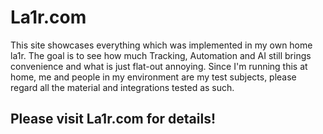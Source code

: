 # La1r.com
This site showcases everything which was implemented in my own home la1r.
The goal is to see how much Tracking, Automation and AI still brings convenience and what is just flat-out annoying.
Since I'm running this at home, me and people in my environment are my test subjects, please regard all the material and integrations tested as such.

## Please visit La1r.com for details! 